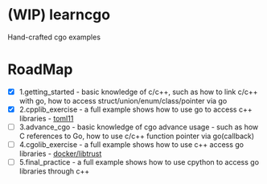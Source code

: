 # (WIP) learncgo
Hand-crafted cgo examples


# RoadMap
- [x] 1.getting_started - basic knowledge of c/c++, such as how to link c/c++ with go, how to access struct/union/enum/class/pointer via go
- [x] 2.cpplib_exercise - a full example shows how to use go to access c++ libraries - [toml11](https://github.com/ToruNiina/toml11)
- [ ] 3.advance_cgo - basic knowledge of cgo advance usage - such as how C references to Go, how to use c/c++ function pointer via go(callback)
- [ ] 4.cgolib_exercise - a full example shows how to use c++ access go libraries - [docker/libtrust](https://github.com/distribution/distribution/tree/main/vendor/github.com/docker/libtrust)
- [ ] 5.final_practice - a full example shows how to use cpython to access go libraries through c++
